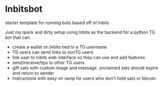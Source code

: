 # lnbitsbot

starter template for running bots based off of lnbits 

Just my quick and dirty setup using lnbits as the backend for a python TG bot
that can: 

- create a wallet on lnbits tied to a TG username
- TG users can send links to nonTG users
- link user to lnbits web interface so they can use and add features
- send/receive/tips to other TG users
- gift sats with custom image and message. unclaimed sats should expire and return to sender
- instructions with easy on ramp for users who don't hold sats or bitcoin
